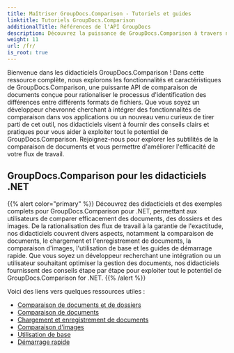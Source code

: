 ```yaml
---
title: Maîtriser GroupDocs.Comparison - Tutoriels et guides
linktitle: Tutoriels GroupDocs.Comparison
additionalTitle: Références de l'API GroupDocs
description: Découvrez la puissance de GroupDocs.Comparison à travers nos tutoriels ! Apprenez à intégrer et à utiliser cette API pour une comparaison efficace des documents.
weight: 11
url: /fr/
is_root: true
---
```


Bienvenue dans les didacticiels GroupDocs.Comparison ! Dans cette ressource complète, nous explorons les fonctionnalités et caractéristiques de GroupDocs.Comparison, une puissante API de comparaison de documents conçue pour rationaliser le processus d'identification des différences entre différents formats de fichiers. Que vous soyez un développeur chevronné cherchant à intégrer des fonctionnalités de comparaison dans vos applications ou un nouveau venu curieux de tirer parti de cet outil, nos didacticiels visent à fournir des conseils clairs et pratiques pour vous aider à exploiter tout le potentiel de GroupDocs.Comparison. Rejoignez-nous pour explorer les subtilités de la comparaison de documents et vous permettre d'améliorer l'efficacité de votre flux de travail.

## GroupDocs.Comparison pour les didacticiels .NET
{{% alert color="primary" %}}
Découvrez des didacticiels et des exemples complets pour GroupDocs.Comparison pour .NET, permettant aux utilisateurs de comparer efficacement des documents, des dossiers et des images. De la rationalisation des flux de travail à la garantie de l'exactitude, nos didacticiels couvrent divers aspects, notamment la comparaison de documents, le chargement et l'enregistrement de documents, la comparaison d'images, l'utilisation de base et les guides de démarrage rapide. Que vous soyez un développeur recherchant une intégration ou un utilisateur souhaitant optimiser la gestion des documents, nos didacticiels fournissent des conseils étape par étape pour exploiter tout le potentiel de GroupDocs.Comparison for .NET.
{{% /alert %}}

Voici des liens vers quelques ressources utiles :
 
- [Comparaison de documents et de dossiers](./net/documents-and-folder-comparison/)
- [Comparaison de documents](./net/document-comparison/)
- [Chargement et enregistrement de documents](./net/loading-and-saving-documents/)
- [Comparaison d'images](./net/image-comparison/)
- [Utilisation de base](./net/basic-usage/)
- [Démarrage rapide](./net/quick-start/)

